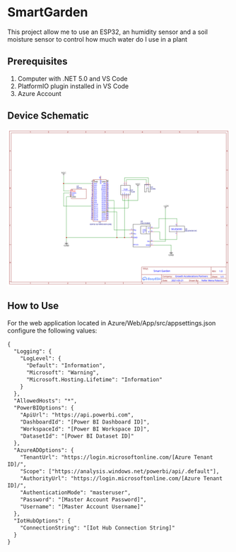 # SmartGarden
This project allow me to use an ESP32, an humidity sensor and a soil moisture sensor to control how much water do I use in a plant

## Prerequisites 
1. Computer with .NET 5.0 and VS Code
2. PlatformIO plugin installed in VS Code
3. Azure Account

## Device Schematic
<img src="images/schematic.svg" />

## How to Use
For the web application located in Azure/Web/App/src/appsettings.json configure the following values:

```
{
  "Logging": {
    "LogLevel": {
      "Default": "Information",
      "Microsoft": "Warning",
      "Microsoft.Hosting.Lifetime": "Information"
    }
  },
  "AllowedHosts": "*",
  "PowerBIOptions": {
    "ApiUrl": "https://api.powerbi.com",
    "DashboardId": "[Power BI Dashboard ID]",
    "WorkspaceId": "[Power BI Workspace ID]",
    "DatasetId": "[Power BI Dataset ID]"
  },
  "AzureADOptions": {
    "TenantUrl": "https://login.microsoftonline.com/[Azure Tenant ID]/",
    "Scope": ["https://analysis.windows.net/powerbi/api/.default"],
    "AuthorityUrl": "https://login.microsoftonline.com/[Azure Tenant ID]/",
    "AuthenticationMode": "masteruser",
    "Password": "[Master Account Password]",
    "Username": "[Master Account Username]"
  },
  "IotHubOptions": {
    "ConnectionString": "[Iot Hub Connection String]"
  }
}

```

